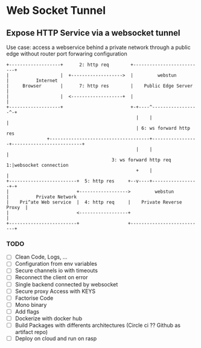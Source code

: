 # Web Socket Tunnel 

## Expose HTTP Service via a websocket tunnel

Use case: access a webservice behind a private network through a public edge without router port forwaring configuration

```
+-------------------+      2: http req        +--------------------------+
|                   |  +------------------->  |         webstun          |          Internet
|     Browser       |      7: http res        |    Public Edge Server    |
|                   |  <-------------------+  |                          |
+-------------------+                         +-+----^-----------------^-+
                                                |    |                 |
                                                | 6: ws forward http res
               +-------------------------------------+-----------------+--------------------------+
                                                |    |                 |
                                       3: ws forward http req        1:|websocket connection
                                                +    |                 |
+-------------------------+  5: http res     +--v----+-----------------+-+
|                         +------------------>         webstun           |          Private Network
|    Pri^ate Web service  |  4: http req     |    Private Reverse Proxy  |
|                         <------------------+                           |
+-------------------------+                  +---------------------------+

```

### TODO

- [ ] Clean Code, Logs, ...
- [ ] Configuration from env variables
- [ ] Secure channels io with timeouts
- [ ] Reconnect the client on error
- [ ] Single backend connected by websocket
- [ ] Secure proxy Access with KEYS
- [ ] Factorise Code
- [ ] Mono binary
- [ ] Add flags
- [ ] Dockerize with docker hub
- [ ] Build Packages with differents architectures (Circle ci ?? Github as artifact repo)
- [ ] Deploy on cloud and run on rasp
